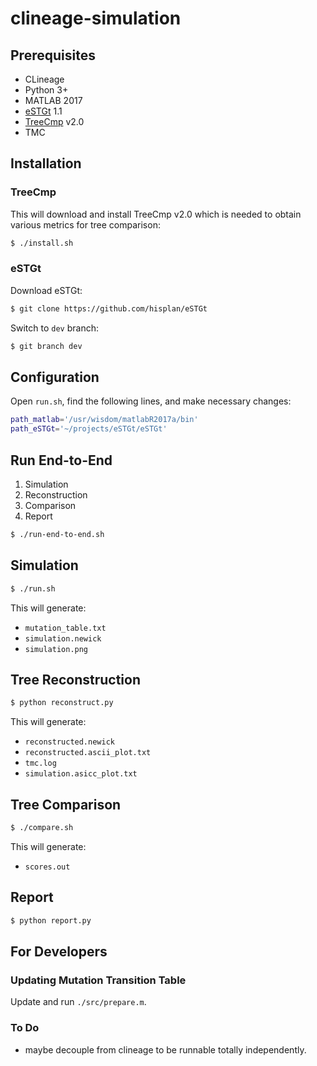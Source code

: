 # clineage-simulation

## Prerequisites

- CLineage
- Python 3+
- MATLAB 2017
- [eSTGt](https://github.com/hisplan/eSTGt) 1.1
- [TreeCmp](https://eti.pg.edu.pl/treecmp/index.html) v2.0
- TMC

## Installation

### TreeCmp

This will download and install TreeCmp v2.0 which is needed to obtain various metrics for tree comparison:

```bash
$ ./install.sh
```

### eSTGt

Download eSTGt:

```bash
$ git clone https://github.com/hisplan/eSTGt
```

Switch to `dev` branch:

```bash
$ git branch dev
```

## Configuration

Open `run.sh`, find the following lines, and make necessary changes:

```bash
path_matlab='/usr/wisdom/matlabR2017a/bin'
path_eSTGt='~/projects/eSTGt/eSTGt'
```

## Run End-to-End

1. Simulation
2. Reconstruction
3. Comparison
4. Report

```bash
$ ./run-end-to-end.sh
```

## Simulation

```bash
$ ./run.sh
```

This will generate:

- `mutation_table.txt`
- `simulation.newick`
- `simulation.png`

## Tree Reconstruction

```bash
$ python reconstruct.py
```

This will generate:

- `reconstructed.newick`
- `reconstructed.ascii_plot.txt`
- `tmc.log`
- `simulation.asicc_plot.txt`

## Tree Comparison

```bash
$ ./compare.sh
```

This will generate:

- `scores.out`

## Report

```bash
$ python report.py
```

## For Developers

### Updating Mutation Transition Table

Update and run `./src/prepare.m`.

### To Do

- maybe decouple from clineage to be runnable totally independently.
